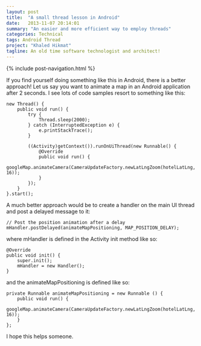```yaml
---
layout: post
title:  "A small thread lesson in Android"
date:   2013-11-07 20:14:01
summary: "An easier and more efficient way to employ threads"
categories: Technical
tags: Android Thread
project: "Khaled Hikmat"
tagline: An old time software technologist and architect!
---
```


{% include post-navigation.html %}

If you find yourself doing something like this in Android, there is a better approach! Let us say you want to animate a map in an Android application after 2 seconds. I see lots of code samples resort to something like this:

```
new Thread() {
	public void run() {
		try {
			Thread.sleep(2000);
		} catch (InterruptedException e) {
			e.printStackTrace();
		}
					 
		((Activity)getContext()).runOnUiThread(new Runnable() {
			@Override
			public void run() {
				googleMap.animateCamera(CameraUpdateFactory.newLatLngZoom(hotelLatLng, 16));
			}
		});
	}
}.start();
```

A much better approach would be to create a handler on the main UI thread and post a delayed message to it:

```
// Post the position animation after a delay
mHandler.postDelayed(animateMapPositioning, MAP_POSITION_DELAY);
```

where mHandler is defined in the Activity init method like so:

```
@Override
public void init() {
	super.init();
	mHandler = new Handler();
}
```

and the animateMapPositioning is defined like so:

```
private Runnable animateMapPositioning = new Runnable () {
	public void run() {
		googleMap.animateCamera(CameraUpdateFactory.newLatLngZoom(hotelLatLng, 16));
	}
};
```

I hope this helps someone.